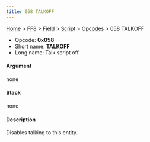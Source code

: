 ```yaml
---
title: 058 TALKOFF
---
```


[Home](/Main%20Page.md) > [FF8](/FF8.md) > [Field](/FF8/Field.md) > [Script](/FF8/Field/Script.md) > [Opcodes](/FF8/Field/Script/Opcodes.md) > 058 TALKOFF

-   Opcode: **0x058**
-   Short name: **TALKOFF**
-   Long name: Talk script off

#### Argument

none

#### Stack

none

#### Description

Disables talking to this entity.
